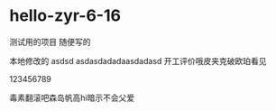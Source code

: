 # hello-zyr-6-16
测试用的项目
随便写的

本地修改的
asdsd
asdasdadadaasdadasd
开工评价哦皮夹克破欧珀看见

123456789

毒素翻滚吧森岛帆高hi暗示不会父爱
